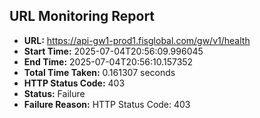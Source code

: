 ## URL Monitoring Report

- **URL:** https://api-gw1-prod1.fisglobal.com/gw/v1/health
- **Start Time:** 2025-07-04T20:56:09.996045
- **End Time:** 2025-07-04T20:56:10.157352
- **Total Time Taken:** 0.161307 seconds
- **HTTP Status Code:** 403
- **Status:** Failure
- **Failure Reason:** HTTP Status Code: 403
